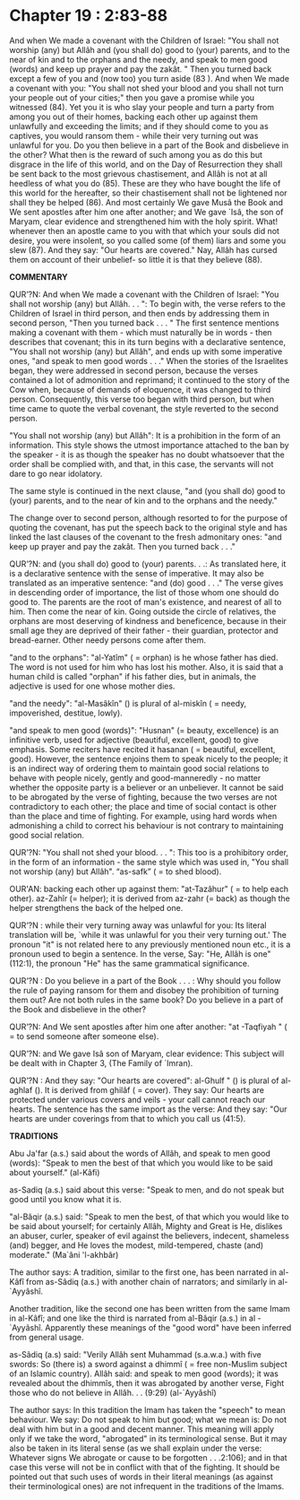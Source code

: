 Chapter 19 : 2:83-88
====================

And when We made a covenant with the Children of Israel: "You shall not
worship (any) but Allâh and (you shall do) good to (your) parents, and
to the near of kin and to the orphans and the needy, and speak to men
good (words) and keep up prayer and pay the zakât. " Then you turned
back except a few of you and (now too) you turn aside (83 ). And when We
made a covenant with you: "You shall not shed your blood and you shall
not turn your people out of your cities;" then you gave a promise while
you witnessed (84). Yet you it is who slay your people and turn a party
from among you out of their homes, backing each other up against them
unlawfully and exceeding the limits; and if they should come to you as
captives, you would ransom them - while their very turning out was
unlawful for you. Do you then believe in a part of the Book and
disbelieve in the other? What then is the reward of such among you as do
this but disgrace in the life of this world, and on the Day of
Resur­rection they shall be sent back to the most grievous
chastise­ment, and Allâh is not at all heedless of what you do (85).
These are they who have bought the life of this world for the hereafter,
so their chastisement shall not be lightened nor shall they be helped
(86). And most certainly We gave Musâ the Book and We sent apostles
after him one after another; and We gave \`Isâ, the son of Maryam, clear
evidence and strengthened him with the holy spirit. What! whenever then
an apostle came to you with that which your souls did not desire, you
were insolent, so you called some (of them) liars and some you slew
(87). And they say: "Our hearts are covered." Nay, Allâh has cursed them
on account of their unbelief- so little it is that they believe (88).

**COMMENTARY**

QUR’?N: And when We made a covenant with the Children of Israel: "You
shall not worship (any) but Allâh. . . ": To begin with, the verse
refers to the Children of Israel in third person, and then ends by
addressing them in second person, "Then you turned back . . . " The
first sentence mentions making a covenant with them - which must
naturally be in words - then describes that covenant; this in its turn
begins with a declarative sentence, "You shall not worship (any) but
Allâh", and ends up with some imperative ones, "and speak to men good
words . . ." When the stories of the Israelites began, they were
addressed in second person, because the verses contained a lot of
admonition and reprimand; it continued to the story of the Cow when,
because of demands of eloquence, it was changed to third person.
Conse­quently, this verse too began with third person, but when time
came to quote the verbal covenant, the style reverted to the second
person.

"You shall not worship (any) but Allâh": It is a prohibition in the
form of an information. This style shows the utmost im­portance attached
to the ban by the speaker - it is as though the speaker has no doubt
whatsoever that the order shall be complied with, and that, in this
case, the servants will not dare to go near idolatory.

The same style is continued in the next clause, "and (you shall do)
good to (your) parents, and to the near of kin and to the orphans and
the needy."

The change over to second person, although resorted to for the purpose
of quoting the covenant, has put the speech back to the original style
and has linked the last clauses of the covenant to the fresh admonitary
ones: "and keep up prayer and pay the zakât. Then you turned back . .
."

QUR’?N: and (you shall do) good to (your) parents. . .: As translated
here, it is a declarative sentence with the sense of im­perative. It may
also be translated as an imperative sentence: "and (do) good . . ." The
verse gives in descending order of importance, the list of those whom
one should do good to. The parents are the root of man's existence, and
nearest of all to him. Then come the near of kin. Going outside the
circle of relatives, the orphans are most deserving of kindness and
beneficence, because in their small age they are deprived of their
father - their guardian, protector and bread-earner. Other needy persons
come after them.

"and to the orphans": "al-Yatîm" ( = orphan) is he whose father has
died. The word is not used for him who has lost his mother. Also, it is
said that a human child is called "orphan" if his father dies, but in
animals, the adjective is used for one whose mother dies.

"and the needy": "al-Masâkîn" () is plural of al-miskîn ( = needy,
impoverished, destitue, lowly).

"and speak to men good (words)": "Husnan" (= beauty, excellence) is an
infinitive verb, used for adjective (beautiful, excellent, good) to give
emphasis. Some reciters have recited it hasanan ( = beautiful,
excellent, good). However, the sentence enjoins them to speak nicely to
the people; it is an in­direct way of ordering them to maintain good
social relations to behave with people nicely, gently and
good-manneredly - no matter whether the opposite party is a believer or
an unbeliever. It cannot be said to be abrogated by the verse of
fighting, because the two verses are not contradictory to each other;
the place and time of social contact is other than the place and time of
fighting. For example, using hard words when admonishing a child to
correct his behaviour is not contrary to maintaining good social
relation.

QUR’?N: "You shall not shed your blood. . . ": This too is a
prohibitory order, in the form of an information - the same style which
was used in, "You shall not worship (any) but Allâh". “as-safk” ( = to
shed blood).

OUR'AN: backing each other up against them: "at-Tazâhur" ( = to help
each other). az-Zahîr (= helper); it is derived from az-zahr (= back) as
though the helper strengthens the back of the helped one.

QUR’?N : while their very turning away was unlawful for you: Its
literal translation will be, \`while it was unlawful for you their very
turning out.' The pronoun "it" is not related here to any previously
mentioned noun etc., it is a pronoun used to begin a sentence. In the
verse, Say: "He, Allâh is one" (112:1), the pronoun "He" has the same
grammatical significance.

QUR’?N : Do you believe in a part of the Book . . . : Why should you
follow the rule of paying ransom for them and disobey the prohibition of
turning them out? Are not both rules in the same book? Do you believe in
a part of the Book and disbelieve in the other?

QUR’?N: And We sent apostles after him one after another: "at -Taqfiyah
" ( = to send someone after someone else).

QUR’?N: and We gave Isâ son of Maryam, clear evidence: This subject
will be dealt with in Chapter 3, (The Family of \`Imran).

QUR’?N : And they say: "Our hearts are covered": al-Ghulf " () is
plural of al-aghlaf (). It is derived from ghilâf ( = cover). They say:
Our hearts are protected under various covers and veils - your call
cannot reach our hearts. The sentence has the same import as the verse:
And they say: "Our hearts are under coverings from that to which you
call us (41:5).

**TRADITIONS**

Abu Ja'far (a.s.) said about the words of Allâh, and speak to men good
(words): "Speak to men the best of that which you would like to be said
about yourself." (al-Kâfi)

as-Sadiq (a.s.) said about this verse: "Speak to men, and do not speak
but good until you know what it is.

"al-Bâqir (a.s.) said: "Speak to men the best, of that which you would
like to be said about yourself; for certainly Allâh, Mighty and Great is
He, dislikes an abuser, curler, speaker of evil against the believers,
indecent, shameless (and) begger, and He loves the modest,
mild-tempered, chaste (and) moderate." (Ma\`âni 'l-akhbâr)

The author says: A tradition, similar to the first one, has been
narrated in al-Kâfî from as-Sâdiq (a.s.) with another chain of
narrators; and similarly in al-\`Ayyâshî.

Another tradition, like the second one has been written from the same
Imam in al-Kâfî; and one like the third is narrated from al-Bâqir (a.s.)
in al -\`Ayyâshî. Apparently these meanings of the "good word" have been
inferred from general usage.

as-Sâdiq (a.s) said: "Verily Allâh sent Muhammad (s.a.w.a.) with five
swords: So (there is) a sword against a dhimmî ( = free non-Muslim
subject of an Islamic country). Allâh said: and speak to men good
(words); it was revealed about the dhimmîs, then it was abrogated by
another verse, Fight those who do not believe in Allâh. . . (9:29)
(al-\`Ayyâshî)

The author says: In this tradition the Imam has taken the "speech" to
mean behaviour. We say: Do not speak to him but good; what we mean is:
Do not deal with him but in a good and decent manner. This meaning will
apply only if we take the word, "abrogated" in its terminological sense.
But it may also be taken in its literal sense (as we shall explain under
the verse: Whatever signs We abrogate or cause to be forgotten . .
.2:106); and in that case this verse will not be in conflict with that
of the fighting. It should be pointed out that such uses of words in
their literal meanings (as against their terminological ones) are not
infrequent in the traditions of the Imams.


